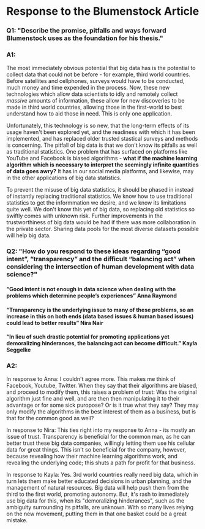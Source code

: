 # Response to the Blumenstock Article

### Q1: "Describe the promise, pitfalls and ways forward Blumenstock uses as the foundation for his thesis."

### A1:
The most immediately obvious potential that big data has is the potential to collect data that could not be before - for example, third world countries. Before satellites and cellphones, surveys would have to be conducted, much money and time expended in the process. Now, these new technologies which allow data scientists to idly and remotely collect *massive* amounts of information, these allow for new discoveries to be made in third world countries, allowing those in the first-world to best understand how to aid those in need. This is only one application.
  
Unfortunately, this technology is so new, that the long-term effects of its usage haven't been explored yet, and the readiness with which it has been implemented, and has replaced older trusted stastical surveys and methods is concerning. The pitfall of big data is that we don't know its pitfalls as well as traditional statistics. One problem that has surfaced on platforms like YouTube and Facebook is biased algorithms - **what if the machine learning algorithm which is necessary to interpret the seemingly infinite quantities of data goes awry?** It has in our social media platforms, and likewise, may in the other applications of big data statistics. 
  
To prevent the misuse of big data statistics, it should be phased in instead of instantly replacing traditional statistics. We know how to use traditional statistics to get the informmation we desire, and we know its limitations quite well. We don't know this yet of big data, so replacing old statistics so swiftly comes with unknown risk. Further improvements in the trustworthiness of big data would be had if there was more collaboration in the private sector. Sharing data pools for the most diverse datasets possible will help big data. 

### Q2: "How do you respond to these ideas regarding “good intent”, “transparency” and the difficult “balancing act” when considering the intersection of human development with data science?"

#### “Good intent is not enough in data science when dealing with the problems which determine people’s experiences” Anna Raymond

#### “Transparency is the underlying issue to many of these problems, so an increase in this on both ends (data based issues & human based issues) could lead to better results” Nira Nair

#### “In lieu of such drastic potential for promoting applications yet demoralizing hinderances, the balancing act can become difficult.” Kayla Seggelke

### A2: 
In response to Anna: I couldn't agree more. This makes me think of Facebook, Youtube, Twitter. When they say that their algorithms are biased, and proceed to modify them, this raises a problem of trust: Was the original algorithm just fine and well, and are then then manipulating it to their advantage or for some sick puropose? Or is it true what they say? They may only modify the algorithms in the best interest of them as a business, but is that for the common good as well?

In response to Nira: This ties right into my response to Anna - its mostly an issue of trust. Transparency is beneficial for the common man, as he can better trust these big data companies, willingly letting them use his cellular data for great things. This isn't so beneficial for the company, however, because revealing how their machine learning algorithms work, and revealing the underlying code; this shuts a path for profit for that business. 

In response to Kayla: Yes. 3rd world countries really need big data, which in turn lets them make better educated decisions in urban planning, and the management of natural resources. Big data will help push them from the third to the first world, promoting autonomy. But, it's rash to immediately use big data for this, when its "demoralizing hinderances", such as the ambiguity surrounding its pitfalls, are unknown. With so many lives relying on the new movement, putting them in that one basket could be a great mistake.





